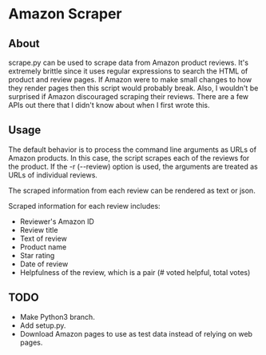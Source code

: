 Amazon Scraper
==============

About
-----
scrape.py can be used to scrape data from Amazon product reviews. It's extremely
brittle since it uses regular expressions to search the HTML of product and
review pages. If Amazon were to make small changes to how they render pages then
this script would probably break. Also, I wouldn't be surprised if Amazon
discouraged scraping their reviews. There are a few APIs out there that I didn't
know about when I first wrote this.


Usage
-----
The default behavior is to process the command line arguments as URLs of Amazon 
products. In this case, the script scrapes each of the reviews for the product. 
If the -r (--review) option is used, the arguments are treated as URLs of 
individual reviews. 

The scraped information from each review can be rendered as text or json.

Scraped information for each review includes:
* Reviewer's Amazon ID
* Review title
* Text of review
* Product name
* Star rating
* Date of review
* Helpfulness of the review, which is a pair (# voted helpful, total votes)


TODO
----
* Make Python3 branch.
* Add setup.py.
* Download Amazon pages to use as test data instead of relying on web pages.

